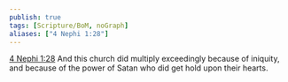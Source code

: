 ```yaml
---
publish: true
tags: [Scripture/BoM, noGraph]
aliases: ["4 Nephi 1:28"]
---
```

[4 Nephi 1:28](https://churchofjesuschrist.org/study/scriptures/bofm/4-ne/1?lang=eng&id=p28#p28) And this church did multiply exceedingly because of iniquity, and because of the power of Satan who did get hold upon their hearts.
